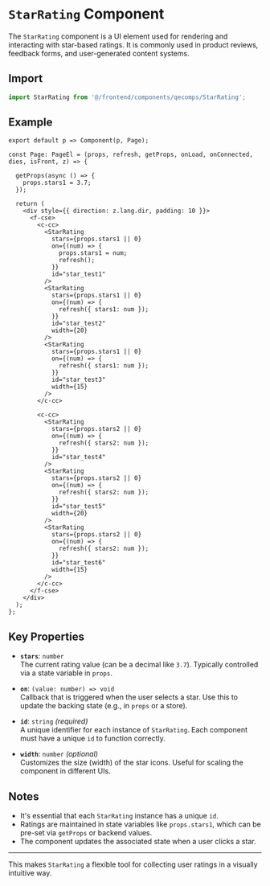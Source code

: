 
# `StarRating` Component

The `StarRating` component is a UI element used for rendering and interacting with star-based ratings. It is commonly used in product reviews, feedback forms, and user-generated content systems.

## Import

```ts
import StarRating from '@/frontend/components/qecomps/StarRating';
```

## Example

```tsx
export default p => Component(p, Page);

const Page: PageEl = (props, refresh, getProps, onLoad, onConnected, dies, isFront, z) => {

  getProps(async () => {
    props.stars1 = 3.7;
  });

  return (
    <div style={{ direction: z.lang.dir, padding: 10 }}>
      <f-cse>
        <c-cc>
          <StarRating
            stars={props.stars1 || 0}
            on={(num) => {
              props.stars1 = num;
              refresh();
            }}
            id="star_test1"
          />
          <StarRating
            stars={props.stars1 || 0}
            on={(num) => {
              refresh({ stars1: num });
            }}
            id="star_test2"
            width={20}
          />
          <StarRating
            stars={props.stars1 || 0}
            on={(num) => {
              refresh({ stars1: num });
            }}
            id="star_test3"
            width={15}
          />
        </c-cc>

        <c-cc>
          <StarRating
            stars={props.stars2 || 0}
            on={(num) => {
              refresh({ stars2: num });
            }}
            id="star_test4"
          />
          <StarRating
            stars={props.stars2 || 0}
            on={(num) => {
              refresh({ stars2: num });
            }}
            id="star_test5"
            width={20}
          />
          <StarRating
            stars={props.stars2 || 0}
            on={(num) => {
              refresh({ stars2: num });
            }}
            id="star_test6"
            width={15}
          />
        </c-cc>
      </f-cse>
    </div>
  );
};
```

## Key Properties

- **`stars`**: `number`  
  The current rating value (can be a decimal like `3.7`). Typically controlled via a state variable in `props`.

- **`on`**: `(value: number) => void`  
  Callback that is triggered when the user selects a star. Use this to update the backing state (e.g., in `props` or a store).

- **`id`**: `string` _(required)_  
  A unique identifier for each instance of `StarRating`. Each component must have a unique `id` to function correctly.

- **`width`**: `number` _(optional)_  
  Customizes the size (width) of the star icons. Useful for scaling the component in different UIs.

## Notes

- It's essential that each `StarRating` instance has a unique `id`.
- Ratings are maintained in state variables like `props.stars1`, which can be pre-set via `getProps` or backend values.
- The component updates the associated state when a user clicks a star.

---

This makes `StarRating` a flexible tool for collecting user ratings in a visually intuitive way.
